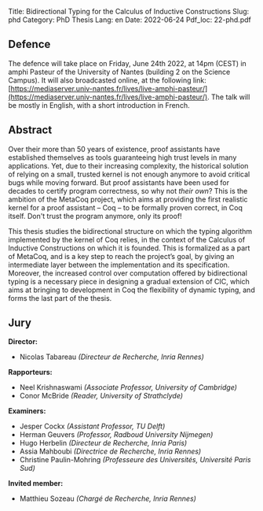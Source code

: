 Title: Bidirectional Typing for the Calculus of Inductive Constructions
Slug: phd
Category: PhD Thesis
Lang: en
Date: 2022-06-24
Pdf_loc: 22-phd.pdf

## Defence

The defence will take place on Friday, June 24th 2022, at 14pm (CEST) in amphi Pasteur of the University of Nantes (building 2 on the Science Campus).
It will also broadcasted online, at the following link: [https://mediaserver.univ-nantes.fr/lives/live-amphi-pasteur/](https://mediaserver.univ-nantes.fr/lives/live-amphi-pasteur/).
The talk will be mostly in English, with a short introduction in French.

## Abstract

Over their more than 50 years of existence, proof assistants have established themselves as
tools guaranteeing high trust levels in many applications.
Yet, due to their increasing complexity, the historical solution of relying on a
small, trusted kernel is not enough anymore to avoid critical bugs while moving forward.
But proof assistants have been used for decades to certify program correctness,
so why not *their own*?
This is the ambition of the MetaCoq project,
which aims at providing the first realistic kernel for a proof assistant – Coq –
to be formally proven correct, in Coq itself.
Don't trust the program anymore, only its proof!
  
This thesis studies the bidirectional structure on which the typing algorithm
implemented by the kernel of Coq relies, in the context of the Calculus of
Inductive Constructions on which it is founded. This is formalized as a part of
MetaCoq, and is a key step to reach the project’s goal,
by giving an intermediate layer between the implementation and its specification.
Moreover, the increased control over computation offered by bidirectional typing
is a necessary piece in designing a gradual extension of CIC, which aims at
bringing to development in Coq the flexibility of dynamic typing,
and forms the last part of the thesis.

## Jury

**Director:**

- Nicolas Tabareau *(Directeur de Recherche, Inria Rennes)*

**Rapporteurs:**

- Neel Krishnaswami *(Associate Professor, University of Cambridge)*
- Conor McBride *(Reader, University of Strathclyde)*

**Examiners:**

- Jesper Cockx *(Assistant Professor, TU Delft)*
- Herman Geuvers *(Professor, Radboud University Nijmegen)*
- Hugo Herbelin *(Directeur de Recherche, Inria Paris)*
- Assia Mahboubi *(Directrice de Recherche, Inria Rennes)*
- Christine Paulin-Mohring *(Professeure des Universités, Université Paris Sud)*

**Invited member:**

- Matthieu Sozeau *(Chargé de Recherche, Inria Rennes)*